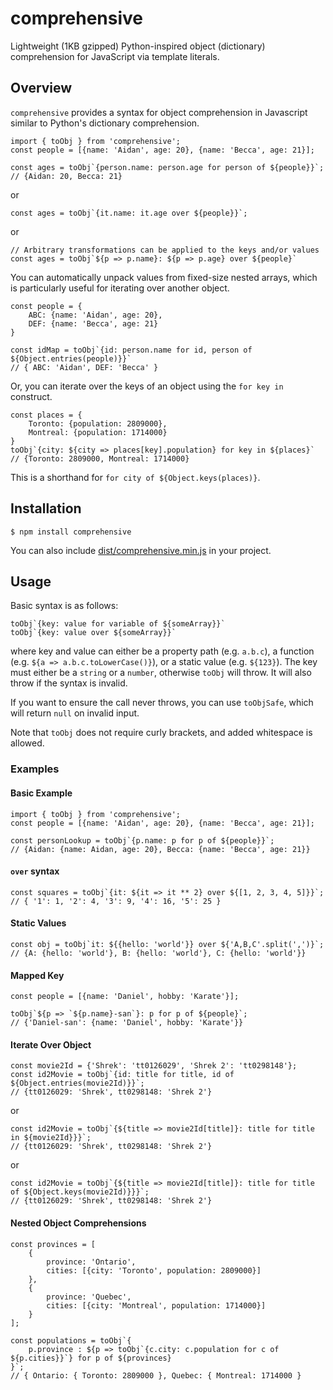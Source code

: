 # comprehensive
Lightweight (1KB gzipped) Python-inspired object (dictionary) comprehension for JavaScript via template literals.

## Overview
`comprehensive` provides a syntax for object comprehension in Javascript similar to Python's dictionary comprehension.

```
import { toObj } from 'comprehensive';
const people = [{name: 'Aidan', age: 20}, {name: 'Becca', age: 21}];

const ages = toObj`{person.name: person.age for person of ${people}}`;
// {Aidan: 20, Becca: 21}
```

or

```
const ages = toObj`{it.name: it.age over ${people}}`;
```

or

```
// Arbitrary transformations can be applied to the keys and/or values
const ages = toObj`${p => p.name}: ${p => p.age} over ${people}`
```

You can automatically unpack values from fixed-size nested arrays, which is particularly useful for iterating over another object.

```
const people = {
    ABC: {name: 'Aidan', age: 20},
    DEF: {name: 'Becca', age: 21}
}

const idMap = toObj`{id: person.name for id, person of ${Object.entries(people)}}`
// { ABC: 'Aidan', DEF: 'Becca' }
```

Or, you can iterate over the keys of an object using the `for key in` construct.

```
const places = {
    Toronto: {population: 2809000}, 
    Montreal: {population: 1714000}
}
toObj`{city: ${city => places[key].population} for key in ${places}`
// {Toronto: 2809000, Montreal: 1714000}
```

This is a shorthand for `for city of ${Object.keys(places)}`.

## Installation
```
$ npm install comprehensive
```

You can also include [dist/comprehensive.min.js](https://github.com/aoldershaw/comprehensive/blob/master/dist/comprehensive.min.js) in your project.

## Usage
Basic syntax is as follows:
```
toObj`{key: value for variable of ${someArray}}`
toObj`{key: value over ${someArray}}`
```

where key and value can either be a property path (e.g. `a.b.c`), a function (e.g. `${a => a.b.c.toLowerCase()}`), or a static value (e.g. `${123}`). The key must either be a `string` or a `number`, otherwise `toObj` will throw. It will also throw if the syntax is invalid.

If you want to ensure the call never throws, you can use `toObjSafe`, which will return `null` on invalid input.

Note that `toObj` does not require curly brackets, and added whitespace is allowed.

### Examples
#### Basic Example
```
import { toObj } from 'comprehensive';
const people = [{name: 'Aidan', age: 20}, {name: 'Becca', age: 21}];

const personLookup = toObj`{p.name: p for p of ${people}}`;
// {Aidan: {name: Aidan, age: 20}, Becca: {name: 'Becca', age: 21}}
```

#### `over` syntax
```
const squares = toObj`{it: ${it => it ** 2} over ${[1, 2, 3, 4, 5]}}`;
// { '1': 1, '2': 4, '3': 9, '4': 16, '5': 25 }
```

#### Static Values
```
const obj = toObj`it: ${{hello: 'world'}} over ${'A,B,C'.split(',')}`;
// {A: {hello: 'world'}, B: {hello: 'world'}, C: {hello: 'world'}}
```

#### Mapped Key
```
const people = [{name: 'Daniel', hobby: 'Karate'}];

toObj`${p => `${p.name}-san`}: p for p of ${people}`;
// {'Daniel-san': {name: 'Daniel', hobby: 'Karate'}}
```

#### Iterate Over Object
```
const movie2Id = {'Shrek': 'tt0126029', 'Shrek 2': 'tt0298148'};
const id2Movie = toObj`{id: title for title, id of ${Object.entries(movie2Id)}}`;
// {tt0126029: 'Shrek', tt0298148: 'Shrek 2'}
```

or

```
const id2Movie = toObj`{${title => movie2Id[title]}: title for title in ${movie2Id}}}`;
// {tt0126029: 'Shrek', tt0298148: 'Shrek 2'}
```

or

```
const id2Movie = toObj`{${title => movie2Id[title]}: title for title of ${Object.keys(movie2Id)}}}`;
// {tt0126029: 'Shrek', tt0298148: 'Shrek 2'}
```

#### Nested Object Comprehensions
```
const provinces = [
    {
        province: 'Ontario',
        cities: [{city: 'Toronto', population: 2809000}]
    },
    {
        province: 'Quebec',
        cities: [{city: 'Montreal', population: 1714000}]
    }
];

const populations = toObj`{
    p.province : ${p => toObj`{c.city: c.population for c of ${p.cities}}`} for p of ${provinces}
}`;
// { Ontario: { Toronto: 2809000 }, Quebec: { Montreal: 1714000 }
```